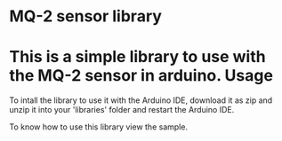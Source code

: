 MQ-2 sensor library
===================

This is a simple library to use with the MQ-2 sensor in arduino.
Usage
======
To intall the library to use it with the Arduino IDE, download it as zip and unzip it into your 'libraries' folder and restart the Arduino IDE.

To know how to use this library view the sample.
